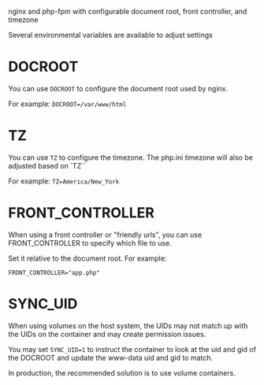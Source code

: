 nginx and php-fpm with configurable document root, front controller, and timezone

Several environmental variables are available to adjust settings

DOCROOT
====================

You can use `DOCROOT` to configure the document root used by nginx.

For example: `DOCROOT=/var/www/html`

TZ
====================

You can use `TZ` to configure the timezone. The php.ini timezone will also be adjusted based on `TZ``

For example: `TZ=America/New_York`

FRONT_CONTROLLER
====================

When using a front controller or "friendly urls", you can use FRONT_CONTROLLER to specify which file to use. 

Set it relative to the document root. For example:

    FRONT_CONTROLLER="app.php"

SYNC_UID
====================

When using volumes on the host system, the UIDs may not match up with the UIDs on the container and may create permission issues.

You may set `SYNC_UID=1` to instruct the container to look at the uid and gid of the DOCROOT and update the www-data uid and gid to match.

In production, the recommended solution is to use volume containers.
